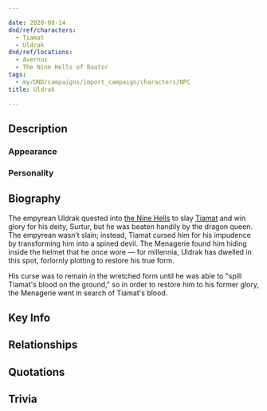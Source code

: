```yaml
---

date: 2020-08-14
dnd/ref/characters:
  - Tiamat
  - Uldrak
dnd/ref/locations:
  - Avernus
  - The Nine Hells of Baator
tags:
  - my/DND/campaigns/import_campaign/characters/NPC
title: Uldrak

---
```


## Description

### Appearance

### Personality

## Biography

The empyrean Uldrak quested into [the Nine Hells](/dnd/locations/the-nine-hells-of-baator) to slay [Tiamat](/dnd/npcs/tiamat) and win glory for his deity, Surtur, but he was beaten handily by the dragon queen. The empyrean wasn’t slain; instead, Tiamat cursed him for his impudence by transforming him into a spined devil. The Menagerie found him hiding inside the helmet that he once wore — for millennia, Uldrak has dwelled in this spot, forlornly plotting to restore his true form.

His curse was to remain in the wretched form until he was able to "spill Tiamat's blood on the ground," so in order to restore him to his former glory, the Menagerie went in search of Tiamat's blood.

## Key Info

## Relationships

## Quotations

## Trivia